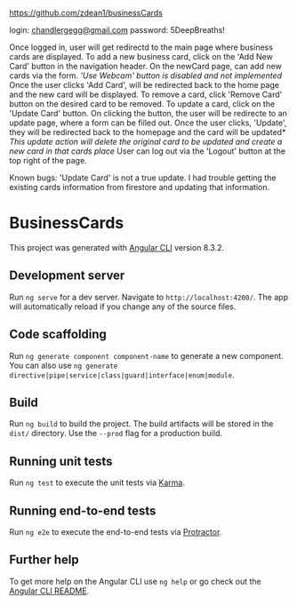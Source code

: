 https://github.com/zdean1/businessCards

login: chandlergegg@gmail.com
password: 5DeepBreaths!

Once logged in, user will get redirectd to the main page where business cards are displayed. 
To add a new business card, click on the 'Add New Card' button in the navigation header.
    On the newCard page, can add new cards via the form.
    *'Use Webcam' button is disabled and not implemented*
Once the user clicks 'Add Card', will be redirected back to the home page and the new card will be displayed.
To remove a card, click 'Remove Card' button on the desired card to be removed.
To update a card, click on the 'Update Card' button.
    On clicking the button, the user will be redirecte to an update page, where a form can be filled out. 
Once the user clicks, 'Update', they will be redirected back to the homepage and the card will be updated*
    *This update action will delete the original card to be updated and create a new card in that cards place*
User can log out via the 'Logout' button at the top right of the page.

Known bugs: 'Update Card' is not a true update. I had trouble getting the existing cards information from firestore and updating that information.



# BusinessCards

This project was generated with [Angular CLI](https://github.com/angular/angular-cli) version 8.3.2.

## Development server

Run `ng serve` for a dev server. Navigate to `http://localhost:4200/`. The app will automatically reload if you change any of the source files.

## Code scaffolding

Run `ng generate component component-name` to generate a new component. You can also use `ng generate directive|pipe|service|class|guard|interface|enum|module`.

## Build

Run `ng build` to build the project. The build artifacts will be stored in the `dist/` directory. Use the `--prod` flag for a production build.

## Running unit tests

Run `ng test` to execute the unit tests via [Karma](https://karma-runner.github.io).

## Running end-to-end tests

Run `ng e2e` to execute the end-to-end tests via [Protractor](http://www.protractortest.org/).

## Further help

To get more help on the Angular CLI use `ng help` or go check out the [Angular CLI README](https://github.com/angular/angular-cli/blob/master/README.md).
